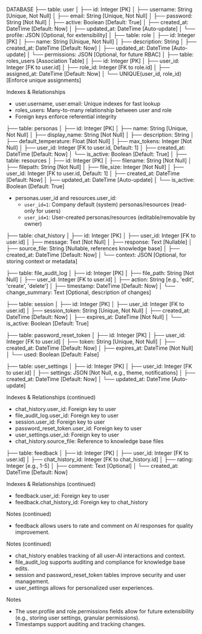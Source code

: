 
DATABASE
├── table: user
│   ├── id: Integer [PK]
│   ├── username: String [Unique, Not Null]
│   ├── email: String [Unique, Not Null]
│   ├── password: String [Not Null]
│   ├── active: Boolean [Default: True]
│   ├── created_at: DateTime [Default: Now]
│   ├── updated_at: DateTime [Auto-update]
│   └── profile: JSON [Optional, for extensibility]
│
├── table: role
│   ├── id: Integer [PK]
│   ├── name: String [Unique, Not Null]
│   ├── description: String
│   ├── created_at: DateTime [Default: Now]
│   ├── updated_at: DateTime [Auto-update]
│   └── permissions: JSON [Optional, for future RBAC]
│
├── table: roles_users [Association Table]
│   ├── id: Integer [PK]
│   ├── user_id: Integer [FK to user.id]
│   ├── role_id: Integer [FK to role.id]
│   ├── assigned_at: DateTime [Default: Now]
│   └── UNIQUE(user_id, role_id) [Enforce unique assignments]

Indexes & Relationships
* user.username, user.email: Unique indexes for fast lookup
* roles_users: Many-to-many relationship between user and role
* Foreign keys enforce referential integrity

├── table: personas
│   ├── id: Integer [PK]
│   ├── name: String [Unique, Not Null]
│   ├── display_name: String [Not Null]
│   ├── description: String
│   ├── default_temperature: Float [Not Null]
│   ├── max_tokens: Integer [Not Null]
│   ├── user_id: Integer [FK to user.id, Default: 1]
│   ├── created_at: DateTime [Default: Now]
│   └── is_active: Boolean [Default: True]
│
├── table: resources
│   ├── id: Integer [PK]
│   ├── filename: String [Not Null]
│   ├── filepath: String [Not Null]
│   ├── file_size: Integer [Not Null]
│   ├── user_id: Integer [FK to user.id, Default: 1]
│   ├── created_at: DateTime [Default: Now]
│   ├── updated_at: DateTime [Auto-update]
│   └── is_active: Boolean [Default: True]

* personas.user_id and resources.user_id:
	- `user_id=1`: Company default (system) personas/resources (read-only for users)
	- `user_id≠1`: User-created personas/resources (editable/removable by owner)

├── table: chat_history
│   ├── id: Integer [PK]
│   ├── user_id: Integer [FK to user.id]
│   ├── message: Text [Not Null]
│   ├── response: Text [Nullable]
│   ├── source_file: String [Nullable, references knowledge base]
│   ├── created_at: DateTime [Default: Now]
│   └── context: JSON [Optional, for storing context or metadata]

├── table: file_audit_log
│   ├── id: Integer [PK]
│   ├── file_path: String [Not Null]
│   ├── user_id: Integer [FK to user.id]
│   ├── action: String [e.g., 'edit', 'create', 'delete']
│   ├── timestamp: DateTime [Default: Now]
│   └── change_summary: Text [Optional, description of changes]

├── table: session
│   ├── id: Integer [PK]
│   ├── user_id: Integer [FK to user.id]
│   ├── session_token: String [Unique, Not Null]
│   ├── created_at: DateTime [Default: Now]
│   ├── expires_at: DateTime [Not Null]
│   └── is_active: Boolean [Default: True]

├── table: password_reset_token
│   ├── id: Integer [PK]
│   ├── user_id: Integer [FK to user.id]
│   ├── token: String [Unique, Not Null]
│   ├── created_at: DateTime [Default: Now]
│   ├── expires_at: DateTime [Not Null]
│   └── used: Boolean [Default: False]

├── table: user_settings
│   ├── id: Integer [PK]
│   ├── user_id: Integer [FK to user.id]
│   ├── settings: JSON [Not Null, e.g., theme, notifications]
│   ├── created_at: DateTime [Default: Now]
│   └── updated_at: DateTime [Auto-update]

Indexes & Relationships (continued)
* chat_history.user_id: Foreign key to user
* file_audit_log.user_id: Foreign key to user
* session.user_id: Foreign key to user
* password_reset_token.user_id: Foreign key to user
* user_settings.user_id: Foreign key to user
* chat_history.source_file: Reference to knowledge base files

├── table: feedback
│   ├── id: Integer [PK]
│   ├── user_id: Integer [FK to user.id]
│   ├── chat_history_id: Integer [FK to chat_history.id]
│   ├── rating: Integer [e.g., 1-5]
│   ├── comment: Text [Optional]
│   └── created_at: DateTime [Default: Now]

Indexes & Relationships (continued)
* feedback.user_id: Foreign key to user
* feedback.chat_history_id: Foreign key to chat_history

Notes (continued)
- feedback allows users to rate and comment on AI responses for quality improvement.

Notes (continued)
- chat_history enables tracking of all user-AI interactions and context.
- file_audit_log supports auditing and compliance for knowledge base edits.
- session and password_reset_token tables improve security and user management.
- user_settings allows for personalized user experiences.

Notes
- The user.profile and role.permissions fields allow for future extensibility (e.g., storing user settings, granular permissions).
- Timestamps support auditing and tracking changes.
